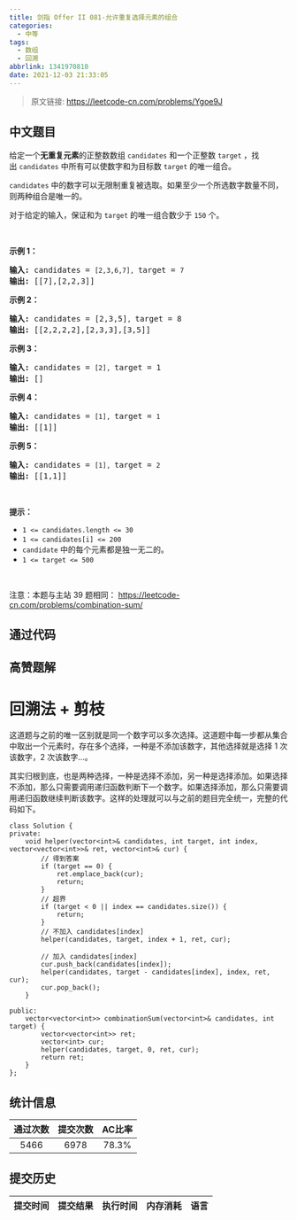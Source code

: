 ```yaml
---
title: 剑指 Offer II 081-允许重复选择元素的组合
categories:
  - 中等
tags:
  - 数组
  - 回溯
abbrlink: 1341970810
date: 2021-12-03 21:33:05
---
```


> 原文链接: https://leetcode-cn.com/problems/Ygoe9J




## 中文题目
<div><p>给定一个<strong>无重复元素</strong>的正整数数组&nbsp;<code>candidates</code>&nbsp;和一个正整数&nbsp;<code>target</code>&nbsp;，找出&nbsp;<code>candidates</code>&nbsp;中所有可以使数字和为目标数&nbsp;<code>target</code>&nbsp;的唯一组合。</p>

<p><code>candidates</code>&nbsp;中的数字可以无限制重复被选取。如果至少一个所选数字数量不同，则两种组合是唯一的。&nbsp;</p>

<p>对于给定的输入，保证和为&nbsp;<code>target</code> 的唯一组合数少于 <code>150</code> 个。</p>

<p>&nbsp;</p>

<p><strong>示例&nbsp;1：</strong></p>

<pre>
<strong>输入: </strong>candidates = <code>[2,3,6,7], </code>target = <code>7</code>
<strong>输出: </strong>[[7],[2,2,3]]
</pre>

<p><strong>示例&nbsp;2：</strong></p>

<pre>
<strong>输入: </strong>candidates = [2,3,5]<code>, </code>target = 8
<strong>输出: </strong>[[2,2,2,2],[2,3,3],[3,5]]</pre>

<p><strong>示例 3：</strong></p>

<pre>
<strong>输入: </strong>candidates = <code>[2], </code>target = <span style="white-space: pre-wrap;">1</span>
<strong>输出: </strong>[]
</pre>

<p><strong>示例 4：</strong></p>

<pre>
<strong>输入: </strong>candidates = <code>[1], </code>target = <code>1</code>
<strong>输出: </strong>[[1]]
</pre>

<p><strong>示例 5：</strong></p>

<pre>
<strong>输入: </strong>candidates = <code>[1], </code>target = <code>2</code>
<strong>输出: </strong>[[1,1]]
</pre>

<p>&nbsp;</p>

<p><strong>提示：</strong></p>

<ul>
	<li><code>1 &lt;= candidates.length &lt;= 30</code></li>
	<li><code>1 &lt;= candidates[i] &lt;= 200</code></li>
	<li><code>candidate</code> 中的每个元素都是独一无二的。</li>
	<li><code>1 &lt;= target &lt;= 500</code></li>
</ul>

<p>&nbsp;</p>

<p><meta charset="UTF-8" />注意：本题与主站 39&nbsp;题相同：&nbsp;<a href="https://leetcode-cn.com/problems/combination-sum/">https://leetcode-cn.com/problems/combination-sum/</a></p>
</div>

## 通过代码
<RecoDemo>
</RecoDemo>


## 高赞题解
# **回溯法 + 剪枝**
这道题与之前的唯一区别就是同一个数字可以多次选择。这道题中每一步都从集合中取出一个元素时，存在多个选择，一种是不添加该数字，其他选择就是选择 1 次该数字，2 次该数字...。

其实归根到底，也是两种选择，一种是选择不添加，另一种是选择添加。如果选择不添加，那么只需要调用递归函数判断下一个数字。如果选择添加，那么只需要调用递归函数继续判断该数字。这样的处理就可以与之前的题目完全统一，完整的代码如下。

```
class Solution {
private:
    void helper(vector<int>& candidates, int target, int index, vector<vector<int>>& ret, vector<int>& cur) {
        // 得到答案
        if (target == 0) {
            ret.emplace_back(cur);
            return;
        }
        // 超界
        if (target < 0 || index == candidates.size()) {
            return;
        }
        // 不加入 candidates[index]
        helper(candidates, target, index + 1, ret, cur);

        // 加入 candidates[index]
        cur.push_back(candidates[index]);
        helper(candidates, target - candidates[index], index, ret, cur);
        cur.pop_back();
    }

public:
    vector<vector<int>> combinationSum(vector<int>& candidates, int target) {
        vector<vector<int>> ret;
        vector<int> cur;
        helper(candidates, target, 0, ret, cur);
        return ret;
    }
};
```


## 统计信息
| 通过次数 | 提交次数 | AC比率 |
| :------: | :------: | :------: |
|    5466    |    6978    |   78.3%   |

## 提交历史
| 提交时间 | 提交结果 | 执行时间 |  内存消耗  | 语言 |
| :------: | :------: | :------: | :--------: | :--------: |
